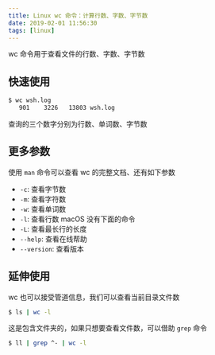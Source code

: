 ```yaml
---
title: Linux wc 命令：计算行数、字数、字节数
date: 2019-02-01 11:56:30
tags: [linux]
---
```


wc 命令用于查看文件的行数、字数、字节数

<!-- more --><!-- toc -->

## 快速使用

```bash
$ wc wsh.log
   901    3226   13803 wsh.log
```

查询的三个数字分别为行数、单词数、字节数

## 更多参数

使用 `man` 命令可以查看 wc 的完整文档、还有如下参数

- `-c`: 查看字节数
- `-m`: 查看字符数
- `-w`: 查看单词数
- `-l`: 查看行数
macOS 没有下面的命令
- `-L`: 查看最长行的长度
- `--help`: 查看在线帮助
- `--version`: 查看版本

## 延伸使用

wc 也可以接受管道信息，我们可以查看当前目录文件数

```bash
$ ls | wc -l
```

这是包含文件夹的，如果只想要查看文件数，可以借助 `grep` 命令

```bash
$ ll | grep ^- | wc -l
```
